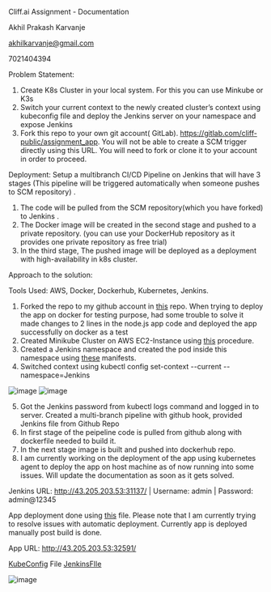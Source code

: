 Cliff.ai Assignment - Documentation

Akhil Prakash Karvanje

akhilkarvanje@gmail.com

7021404394

Problem Statement: 
1.	Create K8s Cluster in your local system. For this you can use Minkube or K3s
2.	Switch your current context to the newly created cluster’s context using kubeconfig file and deploy the Jenkins server on your namespace and expose Jenkins
3.	Fork this repo to your own git account( GitLab). https://gitlab.com/cliff-public/assignment_app. You will not be able to create a SCM trigger directly using this URL. You will need to fork or clone it to your account in order to proceed.

Deployment:
Setup a multibranch CI/CD Pipeline on Jenkins that will have 3 stages (This pipeline will be triggered automatically when someone pushes to SCM repository) .
1. The code will be pulled from the SCM repository(which you have forked) to Jenkins .
2. The Docker image will be created in the second stage and pushed to a private repository. (you can use your DockerHub repository as it provides one private repository as free trial)
3. In the third stage, The pushed image will be deployed as a deployment with high-availability in k8s cluster.


Approach to the solution:

Tools Used: AWS, Docker, Dockerhub,  Kubernetes, Jenkins.

1.	Forked the repo to my github account in [this](https://github.com/rookie1025/app.git) repo. When trying to deploy the app on docker for testing purpose, had some trouble to solve it made changes to 2 lines in the node.js app code  and deployed the app successfully on docker as a test
2.	Created Minikube Cluster on AWS EC2-Instance using [this](https://github.com/rookie1025/How_to_minikube_aws_ec2_install.git) procedure.
3.	Created a Jenkins namespace and created the pod inside this namespace using [these](https://github.com/rookie1025/Cliff_Assignment_Documentation.git) manifests.
4.	Switched context using kubectl config set-context --current --namespace=Jenkins

![image](https://user-images.githubusercontent.com/22639401/191261224-abde7610-889d-4f67-9e8e-a6f1d4057483.png)
![image](https://user-images.githubusercontent.com/22639401/191261257-bc4b8c58-fba5-440d-ba6d-233a72b947a4.png)

 

5.	Got the Jenkins password from kubectl logs command and logged in to server. Created a multi-branch pipeline with github hook, provided Jenkins file from Github Repo 
6.	In first stage of the peipeline code is pulled from github along with dockerfile needed to build it.
7.	In the next stage image is built and pushed into dockerhub repo.
8.	I am currently working on the deployment of the app using kubernetes agent to deploy the app on host machine as of now running into some issues. Will update the documentation as soon as it gets solved.

Jenkins URL: http://43.205.203.53:31137/ | Username: admin | Password: admin@12345

App deployment done using [this](https://github.com/rookie1025/deployment.git) file. Please note that I am currently trying to resolve issues with automatic deployment. Currently app is deployed manually post build is done.

App URL: http://43.205.203.53:32591/

[KubeConfig](https://github.com/rookie1025/Cliff_Assignment_Documentation/blob/main/kube%20config%20file) File
[JenkinsFIle](https://github.com/rookie1025/app/blob/main/JenkinsFile)

![image](https://user-images.githubusercontent.com/22639401/191565529-41b39083-1cf4-4ba2-9681-0e36c81b7e9f.png)
